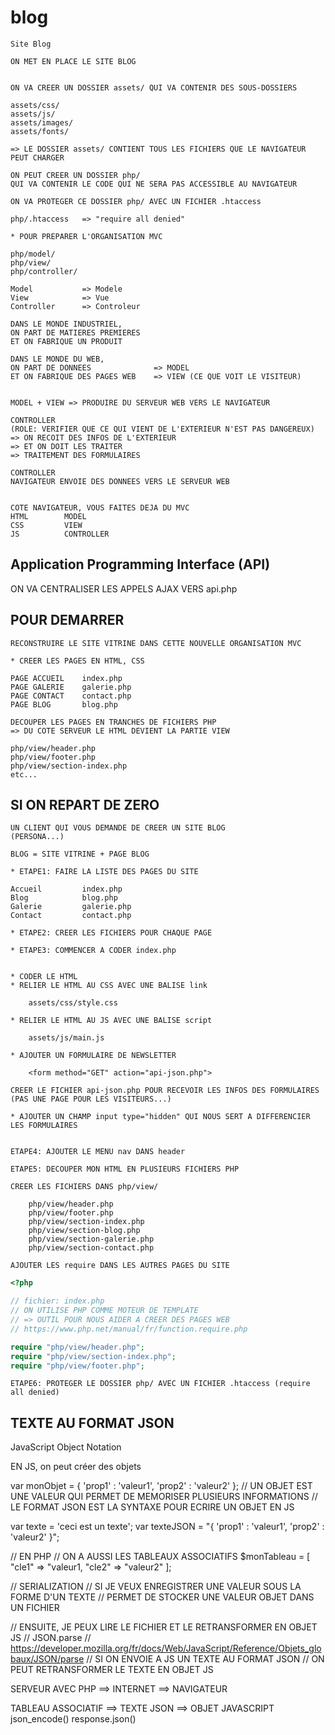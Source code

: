 # blog

    Site Blog

    ON MET EN PLACE LE SITE BLOG


    ON VA CREER UN DOSSIER assets/ QUI VA CONTENIR DES SOUS-DOSSIERS

    assets/css/
    assets/js/
    assets/images/
    assets/fonts/

    => LE DOSSIER assets/ CONTIENT TOUS LES FICHIERS QUE LE NAVIGATEUR PEUT CHARGER

    ON PEUT CREER UN DOSSIER php/
    QUI VA CONTENIR LE CODE QUI NE SERA PAS ACCESSIBLE AU NAVIGATEUR

    ON VA PROTEGER CE DOSSIER php/ AVEC UN FICHIER .htaccess

    php/.htaccess   => "require all denied"

    * POUR PREPARER L'ORGANISATION MVC

    php/model/
    php/view/
    php/controller/

    Model           => Modele
    View            => Vue
    Controller      => Controleur

    DANS LE MONDE INDUSTRIEL, 
    ON PART DE MATIERES PREMIERES 
    ET ON FABRIQUE UN PRODUIT

    DANS LE MONDE DU WEB, 
    ON PART DE DONNEES              => MODEL
    ET ON FABRIQUE DES PAGES WEB    => VIEW (CE QUE VOIT LE VISITEUR)


    MODEL + VIEW => PRODUIRE DU SERVEUR WEB VERS LE NAVIGATEUR

    CONTROLLER
    (ROLE: VERIFIER QUE CE QUI VIENT DE L'EXTERIEUR N'EST PAS DANGEREUX)
    => ON RECOIT DES INFOS DE L'EXTERIEUR 
    => ET ON DOIT LES TRAITER
    => TRAITEMENT DES FORMULAIRES

    CONTROLLER
    NAVIGATEUR ENVOIE DES DONNEES VERS LE SERVEUR WEB


    COTE NAVIGATEUR, VOUS FAITES DEJA DU MVC
    HTML        MODEL
    CSS         VIEW
    JS          CONTROLLER



## Application Programming Interface (API)

ON VA CENTRALISER LES APPELS AJAX VERS api.php


## POUR DEMARRER

    RECONSTRUIRE LE SITE VITRINE DANS CETTE NOUVELLE ORGANISATION MVC

    * CREER LES PAGES EN HTML, CSS

    PAGE ACCUEIL    index.php
    PAGE GALERIE    galerie.php
    PAGE CONTACT    contact.php
    PAGE BLOG       blog.php

    DECOUPER LES PAGES EN TRANCHES DE FICHIERS PHP
    => DU COTE SERVEUR LE HTML DEVIENT LA PARTIE VIEW

    php/view/header.php
    php/view/footer.php
    php/view/section-index.php
    etc...


## SI ON REPART DE ZERO

    UN CLIENT QUI VOUS DEMANDE DE CREER UN SITE BLOG
    (PERSONA...)

    BLOG = SITE VITRINE + PAGE BLOG

    * ETAPE1: FAIRE LA LISTE DES PAGES DU SITE

    Accueil         index.php
    Blog            blog.php
    Galerie         galerie.php
    Contact         contact.php

    * ETAPE2: CREER LES FICHIERS POUR CHAQUE PAGE

    * ETAPE3: COMMENCER A CODER index.php


    * CODER LE HTML
    * RELIER LE HTML AU CSS AVEC UNE BALISE link

        assets/css/style.css

    * RELIER LE HTML AU JS AVEC UNE BALISE script

        assets/js/main.js

    * AJOUTER UN FORMULAIRE DE NEWSLETTER

        <form method="GET" action="api-json.php">

    CREER LE FICHIER api-json.php POUR RECEVOIR LES INFOS DES FORMULAIRES
    (PAS UNE PAGE POUR LES VISITEURS...)

    * AJOUTER UN CHAMP input type="hidden" QUI NOUS SERT A DIFFERENCIER LES FORMULAIRES


    ETAPE4: AJOUTER LE MENU nav DANS header

    ETAPE5: DECOUPER MON HTML EN PLUSIEURS FICHIERS PHP

    CREER LES FICHIERS DANS php/view/

        php/view/header.php
        php/view/footer.php
        php/view/section-index.php
        php/view/section-blog.php
        php/view/section-galerie.php
        php/view/section-contact.php

    AJOUTER LES require DANS LES AUTRES PAGES DU SITE

```php
<?php

// fichier: index.php
// ON UTILISE PHP COMME MOTEUR DE TEMPLATE
// => OUTIL POUR NOUS AIDER A CREER DES PAGES WEB
// https://www.php.net/manual/fr/function.require.php

require "php/view/header.php";
require "php/view/section-index.php";
require "php/view/footer.php";

```

    ETAPE6: PROTEGER LE DOSSIER php/ AVEC UN FICHIER .htaccess (require all denied)



## TEXTE AU FORMAT JSON

JavaScript Object Notation

EN JS, on peut créer des objets

var monObjet = { 
    'prop1' : 'valeur1', 
    'prop2' : 'valeur2' 
    };
// UN OBJET EST UNE VALEUR QUI PERMET DE MEMORISER PLUSIEURS INFORMATIONS
// LE FORMAT JSON EST LA SYNTAXE POUR ECRIRE UN OBJET EN JS

var texte = 'ceci est un texte';
var texteJSON = "{ 'prop1' : 'valeur1', 'prop2' : 'valeur2' }";

// EN PHP
// ON A AUSSI LES TABLEAUX ASSOCIATIFS
$monTableau = [ 
    "cle1" => "valeur1, 
    "cle2" => "valeur2" 
    ];

// SERIALIZATION
// SI JE VEUX ENREGISTRER UNE VALEUR SOUS LA FORME D'UN TEXTE
// PERMET DE STOCKER UNE VALEUR OBJET DANS UN FICHIER

// ENSUITE, JE PEUX LIRE LE FICHIER ET LE RETRANSFORMER EN OBJET JS
// JSON.parse
// https://developer.mozilla.org/fr/docs/Web/JavaScript/Reference/Objets_globaux/JSON/parse
// SI ON ENVOIE A JS UN TEXTE AU FORMAT JSON
// ON PEUT RETRANSFORMER LE TEXTE EN OBJET JS


SERVEUR AVEC PHP    ==>    INTERNET         ==> NAVIGATEUR

TABLEAU ASSOCIATIF  ==>    TEXTE JSON       ==> OBJET JAVASCRIPT
json_encode()                                    response.json()



